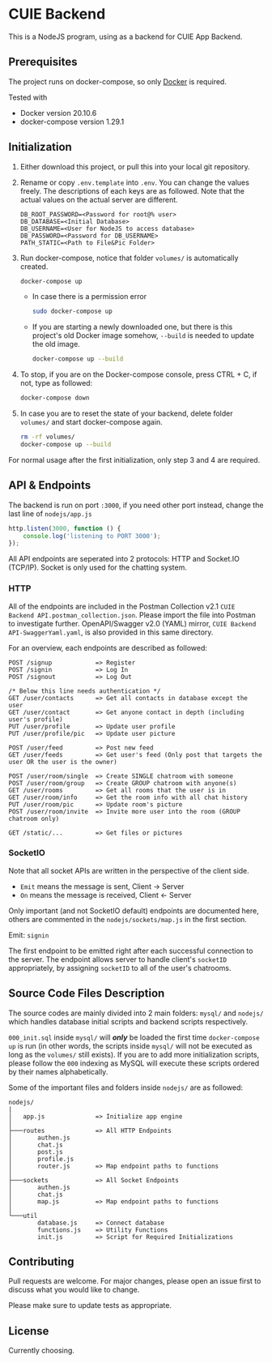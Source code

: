 # CUIE Backend

This is a NodeJS program, using as a backend for CUIE App Backend.

## Prerequisites

The project runs on docker-compose, so only [Docker](https://docs.docker.com/engine/install/) is required.

Tested with

* Docker version 20.10.6
* docker-compose version 1.29.1

## Initialization

1. Either download this project, or pull this into your local git repository.

2. Rename or copy `.env.template` into `.env`. You can change the values freely. The descriptions of each keys are as followed. Note that the actual values on the actual server are different.

    ```text
    DB_ROOT_PASSWORD=<Password for root@% user>
    DB_DATABASE=<Initial Database>
    DB_USERNAME=<User for NodeJS to access database>
    DB_PASSWORD=<Password for DB_USERNAME>
    PATH_STATIC=<Path to File&Pic Folder>
    ```

3. Run docker-compose, notice that folder `volumes/` is automatically created.

    ```bash
    docker-compose up
    ```

    * In case there is a permission error

        ```bash
        sudo docker-compose up
        ```

    * If you are starting a newly downloaded one, but there is this project's old Docker image somehow, `--build` is needed to update the old image.

        ```bash
        docker-compose up --build
        ```

4. To stop, if you are on the Docker-compose console, press CTRL + C, if not, type as followed:

    ```bash
    docker-compose down
    ```

5. In case you are to reset the state of your backend, delete folder `volumes/` and start docker-compose again.

    ```bash
    rm -rf volumes/
    docker-compose up --build
    ```

For normal usage after the first initialization, only step 3 and 4 are required.

## API & Endpoints

The backend is run on port `:3000`, if you need other port instead, change the last line of `nodejs/app.js`

```javascript
http.listen(3000, function () {
    console.log('listening to PORT 3000');
});
```

All API endpoints are seperated into 2 protocols: HTTP and Socket.IO (TCP/IP). Socket is only used for the chatting system.

### HTTP

All of the endpoints are included in the Postman Collection v2.1 `CUIE Backend API.postman_collection.json`. Please import the file into Postman to investigate further. OpenAPI/Swagger v2.0 (YAML) mirror, `CUIE Backend API-SwaggerYaml.yaml`, is also provided in this same directory.

For an overview, each endpoints are described as followed:

```text
POST /signup            => Register
POST /signin            => Log In
POST /signout           => Log Out

/* Below this line needs authentication */
GET /user/contacts      => Get all contacts in database except the user
GET /user/contact       => Get anyone contact in depth (including user's profile)
PUT /user/profile       => Update user profile
PUT /user/profile/pic   => Update user picture

POST /user/feed         => Post new feed
GET /user/feeds         => Get user's feed (Only post that targets the user OR the user is the owner)

POST /user/room/single  => Create SINGLE chatroom with someone
POST /user/room/group   => Create GROUP chatroom with anyone(s)
GET /user/rooms         => Get all rooms that the user is in
GET /user/room/info     => Get the room info with all chat history
PUT /user/room/pic      => Update room's picture
POST /user/room/invite  => Invite more user into the room (GROUP chatroom only)

GET /static/...         => Get files or pictures
```

### SocketIO

Note that all socket APIs are written in the perspective of the client side.

* `Emit` means the message is sent, Client -> Server
* `On` means the message is received, Client <- Server

Only important (and not SocketIO default) endpoints are documented here, others are commented in the `nodejs/sockets/map.js` in the first section.

Emit: `signin`

The first endpoint to be emitted right after each successful connection to the server.
The endpoint allows server to handle client's `socketID` appropriately, by assigning `socketID` to all of the user's chatrooms.

## Source Code Files Description

The source codes are mainly divided into 2 main folders: `mysql/` and `nodejs/` which handles database initial scripts and backend scripts respectively.

`000_init.sql` inside `mysql/` will ***only*** be loaded the first time `docker-compose up` is run (in other words, the scripts inside `mysql/` will not be executed as long as the `volumes/` still exists). If you are to add more initialization scripts, please follow the `000` indexing as MySQL will execute these scripts ordered by their names alphabetically.

Some of the important files and folders inside `nodejs/` are as followed:

```text
nodejs/
|
│   app.js              => Initialize app engine
│
├───routes              => All HTTP Endpoints
│       authen.js
│       chat.js
│       post.js
│       profile.js
│       router.js       => Map endpoint paths to functions
│
├───sockets             => All Socket Endpoints
│       authen.js
│       chat.js
│       map.js          => Map endpoint paths to functions
│
└───util
        database.js     => Connect database
        functions.js    => Utility Functions
        init.js         => Script for Required Initializations
```

## Contributing

Pull requests are welcome. For major changes, please open an issue first to discuss what you would like to change.

Please make sure to update tests as appropriate.

## License

Currently choosing.
<!-- [MIT](https://choosealicense.com/licenses/mit/) -->